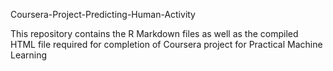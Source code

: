Coursera-Project-Predicting-Human-Activity 

This repository contains the R Markdown files as well as the compiled HTML file required for completion of Coursera project for Practical Machine Learning